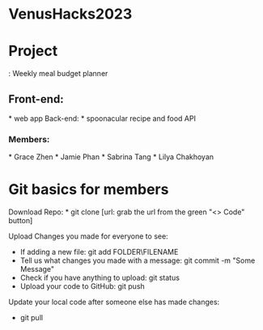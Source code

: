 # VenusHacks2023

<h1> Project </h1>:
Weekly meal budget planner

<h2> Front-end: </h2>
* web app
Back-end: 
* spoonacular recipe and food API

<h3> Members: </h3>
* Grace Zhen
* Jamie Phan
* Sabrina Tang
* Lilya Chakhoyan

<h1> Git basics for members </h1>
Download Repo:
* git clone [url: grab the url from the green "<> Code" button]

Upload Changes you made for everyone to see:
* If adding a new file: git add FOLDER\FILENAME
* Tell us what changes you made with a message: git commit -m "Some Message"
* Check if you have anything to upload: git status
* Upload your code to GitHub: git push

Update your local code after someone else has made changes:
* git pull



